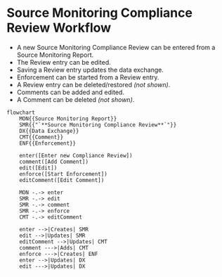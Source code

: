# Source Monitoring Compliance Review Workflow

* A new Source Monitoring Compliance Review can be entered from a Source Monitoring Report.
* The Review entry can be edited.
* Saving a Review entry updates the data exchange.
* Enforcement can be started from a Review entry.
* A Review entry can be deleted/restored *(not shown)*.
* Comments can be added and edited.
* A Comment can be deleted *(not shown)*.

```mermaid
flowchart
    MON{{Source Monitoring Report}}
    SMR{{"`**Source Monitoring Compliance Review**`"}}
    DX{{Data Exchange}}
    CMT{{Comment}}
    ENF{{Enforcement}}

    enter([Enter new Compliance Review])
    comment([Add Comment])
    edit([Edit])
    enforce([Start Enforcement])
    editComment([Edit Comment])

    MON -.-> enter
    SMR -.-> edit
    SMR -.-> comment
    SMR -.-> enforce
    CMT -.-> editComment

    enter -->|Creates| SMR
    edit -->|Updates| SMR
    editComment -->|Updates| CMT
    comment --->|Adds| CMT
    enforce --->|Creates| ENF
    enter -->|Updates| DX
    edit --->|Updates| DX

```
